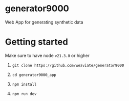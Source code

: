 # generator9000
Web App for generating synthetic data

# Getting started

Make sure to have node ```v21.3.0``` or higher

1. ``` git clone https://github.com/weaviate/generator9000 ```

2. ``` cd generator9000_app ```

3. ``` npm install ```

4. ``` npm run dev ```